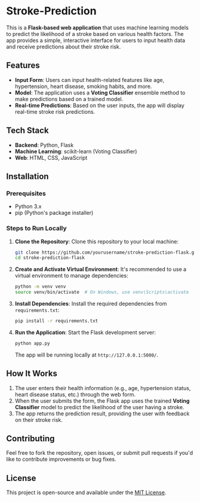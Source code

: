 # Stroke-Prediction

This is a **Flask-based web application** that uses machine learning models to predict the likelihood of a stroke based on various health factors. The app provides a simple, interactive interface for users to input health data and receive predictions about their stroke risk.

## Features

- **Input Form**: Users can input health-related features like age, hypertension, heart disease, smoking habits, and more.
- **Model**: The application uses a **Voting Classifier** ensemble method to make predictions based on a trained model.
- **Real-time Predictions**: Based on the user inputs, the app will display real-time stroke risk predictions.

## Tech Stack

- **Backend**: Python, Flask
- **Machine Learning**: scikit-learn (Voting Classifier)
- **Web**: HTML, CSS, JavaScript

## Installation

### Prerequisites
- Python 3.x
- pip (Python's package installer)

### Steps to Run Locally

1. **Clone the Repository**:
   Clone this repository to your local machine:
   ```bash
   git clone https://github.com/yourusername/stroke-prediction-flask.git
   cd stroke-prediction-flask
   ```

2. **Create and Activate Virtual Environment**:
   It's recommended to use a virtual environment to manage dependencies:
   ```bash
   python -m venv venv
   source venv/bin/activate  # On Windows, use venv\Scripts\activate
   ```

3. **Install Dependencies**:
   Install the required dependencies from `requirements.txt`:
   ```bash
   pip install -r requirements.txt
   ```

4. **Run the Application**:
   Start the Flask development server:
   ```bash
   python app.py
   ```

   The app will be running locally at `http://127.0.0.1:5000/`.

## How It Works

1. The user enters their health information (e.g., age, hypertension status, heart disease status, etc.) through the web form.
2. When the user submits the form, the Flask app uses the trained **Voting Classifier** model to predict the likelihood of the user having a stroke.
3. The app returns the prediction result, providing the user with feedback on their stroke risk.

## Contributing

Feel free to fork the repository, open issues, or submit pull requests if you'd like to contribute improvements or bug fixes.

## License

This project is open-source and available under the [MIT License](LICENSE).
